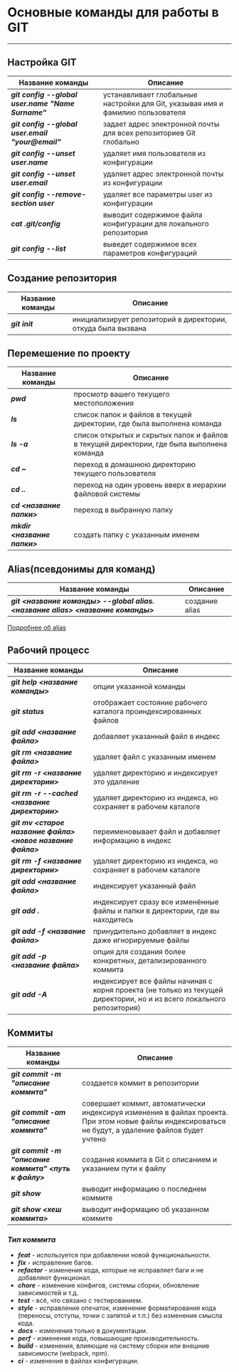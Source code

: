 # Основные команды для работы в GIT
___

## Настройка GIT

| Название команды |  Описание |
|----------------------- | --------------------- |
| ***git config --global  user.name "Name Surname"*** | устанавливает глобальные настройки для Git, указывая имя и фамилию пользователя |
| ***git config --global  user.email "your@email"*** | задает адрес электронной почты для всех репозиториев Git глобально |
| ***git config --unset  user.name*** | удаляет имя пользователя из конфигурации |
| ***git config --unset  user.email*** | удаляет адрес электронной почты из конфигурации |
 ***git config --remove-section user*** | удаляет все параметры user из конфигурации |
| ***cat .git/config*** | выводит содержимое файла конфигурации для локального репозитория |
| ***git config --list*** | выведет содержимое всех параметров конфигураций|

## Создание репозитория

| Название команды |  Описание |
|----------------------- | --------------------- |
| ***git init*** | инициализирует репозиторий в директории, откуда была вызвана |


## Перемешение по проекту

| Название команды |  Описание |
|----------------------- | --------------------- |
| ***pwd*** | просмотр вашего текущего местоположения |
| ***ls*** | список папок и файлов в текущей директории, где была выполнена команда |
| ***ls -a*** | список открытых и скрытых папок и файлов в текущей директории, где была выполнена команда |
| ***cd ~*** | переход в домашнюю директорию текущего пользователя |
| ***cd ..*** | переход на один уровень вверх в иерархии файловой системы |
| ***cd <название папки>*** | переход в выбранную папку |
| ***mkdir <название папки>*** | создать папку с указанным именем |

## Alias(псевдонимы для команд)


| Название команды |  Описание |
|----------------------- | --------------------- |
| ***git <название команды> --global alias.<название alias> <название команды>*** | создание alias |
 
 [Подробнее об alias](https://github.com/pcdevil/g)

   ## Рабочий процесс
| Название команды |  Описание |
|----------------------- | --------------------- |
| ***git help <название команды>*** | опции указанной команды |
| ***git status*** | отображает состояние рабочего каталога проиндексированных файлов |
| ***git add <название файла>*** | добавляет указанный файл в индекс |
| ***git rm <название файла>*** | удаляет файл с указанным именем |
| ***git rm -r <название директории>*** | удаляет директорию и индексирует это удаление |
| ***git rm -r --cached <название директории>*** |  удаляет директорию из индекса, но сохраняет в рабочем каталоге |
| ***git mv <старое название файла> <новое название файла>*** | переименовывает файл и добавляет информацию в индекс |
| ***git rm -f <название директории>*** |  удаляет директорию из индекса, но сохраняет в рабочем каталоге |
| ***git add <название файла>*** | индексирует указанный файл |
| ***git add .*** | индексирует сразу все изменённые файлы и папки в директории, где вы находитесь | 
| ***git add -f <название файла>*** | принудительно добавляет в индекс даже игнорируемые файлы |
| ***git add -p <название файла>*** | опция для создания более конкретных, детализированного коммита|
| ***git add -A*** | индексирует все файлы начиная с корня проекта (не только из текущей директории, но и из всего локального репозитория) |

## Коммиты

| Название команды |  Описание |
|----------------------- | --------------------- |
| ***git commit -m "описание коммита"*** | создается коммит в репозитории |
| ***git commit -am "описание коммита"*** | совершает коммит, автоматически индексируя изменения в файлах проекта. При этом новые файлы индексироваться не будут, а удаление файлов будет учтено |
| ***git commit -m "описание коммита" <путь к файлу>*** | создания коммита в Git с описанием и указанием пути к файлу |
| ***git show*** | выводит информацию о последнем коммите |
| ***git show <хеш коммита>*** | выводит информацию об указанном коммите |

### *Тип коммита*
- ***feat*** - используется при добавлении новой функциональности.
- ***fix*** - исправление багов.
- ***refactor*** - изменения кода, которые не исправляет баги и не добавляют функционал.
- ***chore*** - изменение конфигов, системы сборки, обновление зависимостей и т.д.
- ***test*** - всё, что связано с тестированием.
- ***style*** - исправление опечаток, изменение форматирования кода (переносы, отступы, точки с запятой и т.п.) без изменения смысла кода.
- ***docs*** - изменения только в документации.
- ***perf*** - изменения кода, повышающие производительность.
- ***build*** - изменения, влияющие на систему сборки или внешние зависимости (webpack, npm).
- ***ci*** - изменения в файлах конфигурации.
